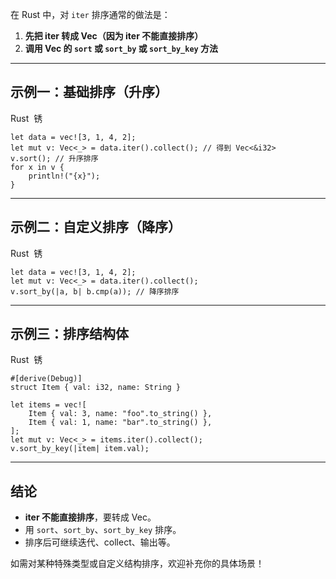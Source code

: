 在 Rust 中，对 `iter` 排序通常的做法是：

1. **先把 iter 转成 Vec（因为 iter 不能直接排序）**
2. **调用 Vec 的 `sort` 或 `sort_by` 或 `sort_by_key` 方法**

---

## 示例一：基础排序（升序）

Rust  锈

```
let data = vec![3, 1, 4, 2];
let mut v: Vec<_> = data.iter().collect(); // 得到 Vec<&i32>
v.sort(); // 升序排序
for x in v {
    println!("{x}");
}
```

---

## 示例二：自定义排序（降序）

Rust  锈

```
let data = vec![3, 1, 4, 2];
let mut v: Vec<_> = data.iter().collect();
v.sort_by(|a, b| b.cmp(a)); // 降序排序
```

---

## 示例三：排序结构体

Rust  锈

```
#[derive(Debug)]
struct Item { val: i32, name: String }

let items = vec![
    Item { val: 3, name: "foo".to_string() },
    Item { val: 1, name: "bar".to_string() },
];
let mut v: Vec<_> = items.iter().collect();
v.sort_by_key(|item| item.val);
```

---

## 结论

- **iter 不能直接排序**，要转成 Vec。
- 用 `sort`、`sort_by`、`sort_by_key` 排序。
- 排序后可继续迭代、collect、输出等。

如需对某种特殊类型或自定义结构排序，欢迎补充你的具体场景！